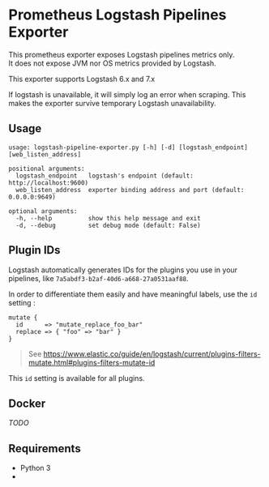 # Prometheus Logstash Pipelines Exporter

This prometheus exporter exposes Logstash pipelines metrics only. \
It does not expose JVM nor OS metrics provided by Logstash.

This exporter supports Logstash 6.x and 7.x

If logstash is unavailable, it will simply log an error when scraping. This
makes the exporter survive temporary Logstash unavailability.

## Usage
```
usage: logstash-pipeline-exporter.py [-h] [-d] [logstash_endpoint] [web_listen_address]

positional arguments:
  logstash_endpoint   logstash's endpoint (default: http://localhost:9600)
  web_listen_address  exporter binding address and port (default: 0.0.0.0:9649)

optional arguments:
  -h, --help          show this help message and exit
  -d, --debug         set debug mode (default: False)
```

## Plugin IDs
Logstash automatically generates IDs for the plugins you use in your pipelines,
like `7a5abdf3-b2af-40d6-a668-27a0531aaf88`.

In order to differentiate them easily and have meaningful labels, use the `id`
setting :
```logstash
mutate {
  id      => "mutate_replace_foo_bar"
  replace => { "foo" => "bar" }
}
```
> See https://www.elastic.co/guide/en/logstash/current/plugins-filters-mutate.html#plugins-filters-mutate-id

This `id` setting is available for all plugins.

## Docker
*TODO*


## Requirements
* Python 3
*
